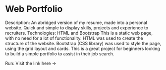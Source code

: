 # Web Portfolio 

Description:
An abridged version of my resume, made into a personal website. Quick and simple to display skills, projects and experience to recruiters. 
Technologies: HTML and Bootstrap
This is a static web page, with no need for a lot of functionality. HTML was used to create the structure of the website. Bootstrap (CSS library) was used to style the 
page, using the grid layout and cards. This is a great project for beginners looking to build a simple portfolio to assist in their job search. 

Run: 
Visit the link here -> 
